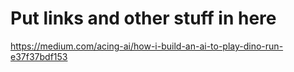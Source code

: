 # Put links and other stuff in here

https://medium.com/acing-ai/how-i-build-an-ai-to-play-dino-run-e37f37bdf153
